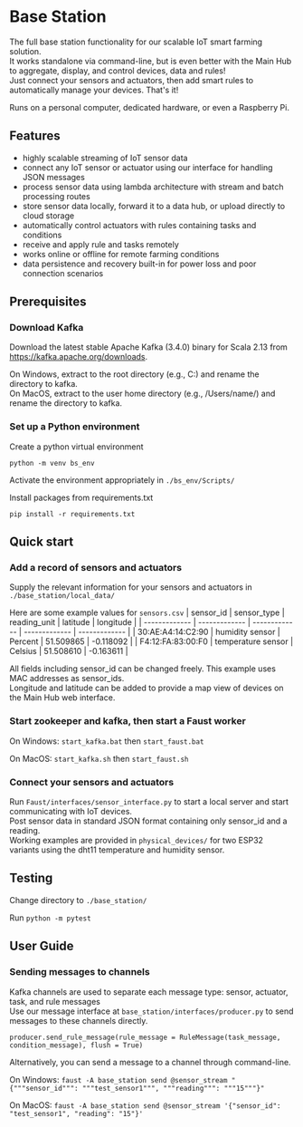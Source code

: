 # Base Station

The full base station functionality for our scalable IoT smart farming solution.  
It works standalone via command-line, but is even better with the Main Hub to aggregate, display, and control devices, data and rules!  
Just connect your sensors and actuators, then add smart rules to automatically manage your devices. That's it!

Runs on a personal computer, dedicated hardware, or even a Raspberry Pi.

## Features

- highly scalable streaming of IoT sensor data
- connect any IoT sensor or actuator using our interface for handling JSON messages
- process sensor data using lambda architecture with stream and batch processing routes
- store sensor data locally, forward it to a data hub, or upload directly to cloud storage
- automatically control actuators with rules containing tasks and conditions
- receive and apply rule and tasks remotely
- works online or offline for remote farming conditions
- data persistence and recovery built-in for power loss and poor connection scenarios

## Prerequisites
### Download Kafka
Download the latest stable Apache Kafka (3.4.0) binary for Scala 2.13 from https://kafka.apache.org/downloads.

On Windows, extract to the root directory (e.g., C:\) and rename the directory to kafka.  
On MacOS, extract to the user home directory (e.g., /Users/name/) and rename the directory to kafka.


### Set up a Python environment
Create a python virtual environment
```
python -m venv bs_env
```

Activate the environment appropriately in `./bs_env/Scripts/`

Install packages from requirements.txt
```
pip install -r requirements.txt
```

## Quick start
### Add a record of sensors and actuators
Supply the relevant information for your sensors and actuators in `./base_station/local_data/`

Here are some example values for `sensors.csv`
| sensor_id | sensor_type | reading_unit | latitude | longitude |
| ------------- | ------------- | ------------- | ------------- | ------------- |
| 30:AE:A4:14:C2:90 | humidity sensor | Percent | 51.509865 | -0.118092 |
| F4:12:FA:83:00:F0 | temperature sensor | Celsius | 51.508610 | -0.163611 |

All fields including sensor_id can be changed freely. This example uses MAC addresses as sensor_ids.  
Longitude and latitude can be added to provide a map view of devices on the Main Hub web interface.

### Start zookeeper and kafka, then start a Faust worker
On Windows: `start_kafka.bat` then `start_faust.bat`

On MacOS: `start_kafka.sh` then `start_faust.sh`

### Connect your sensors and actuators
Run `Faust/interfaces/sensor_interface.py` to start a local server and start communicating with IoT devices.  
Post sensor data in standard JSON format containing only sensor_id and a reading.  
Working examples are provided in `physical_devices/` for two ESP32 variants using the dht11 temperature and humidity sensor.

## Testing
Change directory to `./base_station/`

Run `python -m pytest`

## User Guide
### Sending messages to channels
Kafka channels are used to separate each message type: sensor, actuator, task, and rule messages  
Use our message interface at `base_station/interfaces/producer.py` to send messages to these channels directly.

```
producer.send_rule_message(rule_message = RuleMessage(task_message, condition_message), flush = True)
```

Alternatively, you can send a message to a channel through command-line.

On Windows: `faust -A base_station send @sensor_stream "{"""sensor_id""": """test_sensor1""", """reading""": """15"""}"`

On MacOS: `faust -A base_station send @sensor_stream '{"sensor_id": "test_sensor1", "reading": "15"}'`
